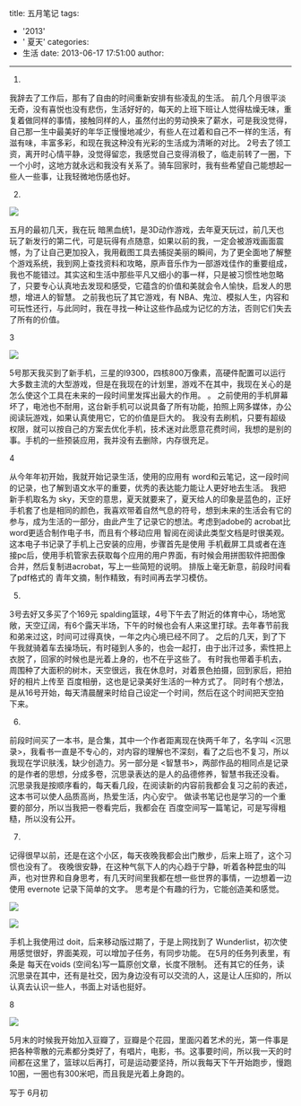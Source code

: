 title: 五月笔记
tags:
  - '2013'
  - ' 夏天'
categories:
  - 生活
date: 2013-06-17 17:51:00
author:
---
1.

我辞去了工作后，那有了自由的时间重新安排有些凌乱的生活。
前几个月很平淡无奇，没有喜悦也没有悲伤，生活好好的，每天的上班下班让人觉得枯燥无味，重复着做同样的事情，接触同样的人，虽然付出的劳动换来了薪水，可是我没觉得，自己那一生中最美好的年华正慢慢地减少，有些人在过着和自己不一样的生活，有滋有味，丰富多彩，和现在我这种没有光彩的生活成为清晰的对比。
2号去了领工资，离开时心情平静，没觉得留恋，我感觉自己变得消极了，临走前转了一圈，下一个小时，这地方就永远和我没有关系了。骑车回家时，我有些希望自己能想起一些人一些事，让我轻微地伤感也好。


<!-- more -->


2.

![](2013-may/1.jpg)

五月的最初几天，我在玩 暗黑血统1，是3D动作游戏，去年夏天玩过，前几天也玩了新发行的第二代，可是玩得有点随意，如果以前的我，一定会被游戏画面震憾，为了让自己更加投入，我用截图工具去捕捉美丽的瞬间，为了更全面地了解整个游戏系统，我到网上查找资料和攻略，原声音乐作为一部游戏佳作的重要组成，我也不能错过。其实这和生活中那些平凡又细小的事一样，只是被习惯性地忽略了，只要专心认真地去发现和感受，它蕴含的价值和美就会令人愉快，启发人的思想，增进人的智慧。
之前我也玩了其它游戏，有 NBA、鬼泣、模拟人生，内容和可玩性还行，与此同时，我在寻找一种让这些作品成为记忆的方法，否则它们失去了所有的价值。

3

![](2013-may/2.jpg)

5号那天我买到了新手机，三星的I9300，四核800万像素，高硬件配置可以运行大多数主流的大型游戏，但是在我现在的计划里，游戏不在其中，我现在关心的是怎么使这个工具在未来的一段时间里发挥出最大的作用。
。
之前使用的手机屏幕坏了，电池也不耐用，这台新手机可以说具备了所有功能，拍照上网多媒体，办公阅读玩游戏，如果认真使用它，它的价值是巨大的。
我没有去刷机，只要有超级权限，就可以按自己的方案去优化手机，技术迷对此愿意花费时间，我想的是别的事。手机的一些预装应用，我并没有去删除，内存很充足。

4

从今年年初开始，我就开始记录生活，使用的应用有 word和云笔记，这一段时间的记录，也了解到语文水平的重要，优秀的表达能力能让人更好地去生活。
我把新手机取名为 sky，天空的意思，夏天就要来了，夏天给人的印象是蓝色的，正好手机套了也是相同的颜色，我喜欢带着自然气息的符号，想到未来的生活会有它的参与，成为生活的一部分，由此产生了记录它的想法。考虑到adobe的 acrobat比 word更适合制作电子书，而且有个移动应用 智阅在阅读此类型文档是时很美观。
这本电子书记录了手机上己安装的应用，步骤首先是使用 手机截屏工具或者在连接pc后，使用手机管家去获取每个应用的用户界面，有时候会用拼图软件把图像合并，然后复制进acrobat，写上一些简短的说明。
排版上毫无新意，前段时间看了pdf格式的 青年文摘，制作精致，有时间再去学习模仿。

5.

3号去好又多买了个169元 spalding篮球，4号下午去了附近的体育中心，场地宽敞，天空辽阔，有6个露天半场，下午的时候也会有人来这里打球。去年春节前我和弟来过这，时间可过得真快，一年之内心境已经不同了。
之后的几天，到了下午我就骑着车去操场玩，有时碰到人多的，也会一起打，由于出汗过多，索性把上衣脱了，回家的时候也是光着上身的，也不在乎这些了。
有时我也带着手机去，周围种了大面积的树木，天空很远，我在休息时，对着景色拍摄，回到家后，把拍好的相片上传至 百度相册，这也是记录美好生活的一种方式了。
同时有个想法，是从16号开始，每天清晨醒来时给自己设定一个时间，然后在这个时间把天空拍下来。

6.

前段时间买了一本书，是合集，其中一个作者距离现在快两千年了，名字叫 <沉思录>，我看书一直是不专心的，对内容的理解也不深刻，看了之后也不复习，所以我现在学识肤浅，缺少创造力。另一部分是 <智慧书>，两部作品的相同点是记录的是作者的思想，分成多卷，沉思录表达的是人的品德修养，智慧书我还没看。
沉思录我是按顺序看的，每天看几段，在阅读新的内容前我都会复习之前的表述，这本书可以使人品质高尚，热爱生活，内心安宁。
做读书笔记也是学习的一个重要的部分，所以当我把一卷看完后，我都会在 百度空间写一篇笔记，可是写得粗糙，所以没有公开。

7.

记得很早以前，还是在这个小区，每天夜晚我都会出门散步，后来上班了，这个习惯也没有了。
夜晚很安静，在这种气氛下人的内心趋于宁静，听着各种昆虫的叫声，也对世界和自身思考，有几天时间里我都在想一些世界的事情，一边想着一边使用 evernote 记录下简单的文字。
思考是个有趣的行为，它能创造美和感觉。

![](2013-may/3.png)

![](2013-may/4.jpg)

手机上我使用过 doit，后来移动版过期了，于是上网找到了 Wunderlist，初次使用感觉很好，界面美观，可以增加子任务，有同步功能。
在5月的任务列表里，有条是 每天在voids (空间名)写一篇原创文章，长度不限制。
还有其它的任务，读 沉思录在其中，还有是社交，因为身边没有可以交流的人，这是让人压抑的，所以认真去认识一些人，书面上对话也挺好。

8

![](2013-may/5.jpg)

5月末的时候我开始加入豆瓣了，豆瓣是个花园，里面闪着艺术的光，第一件事是把各种零散的元素都分类好了，有唱片，电影，书。这事要时间，所以我一天的时间都在这里了，篮球以后再打，可是运动要坚持，所以我每天下午开始跑步，慢跑10圈，一圈也有300米吧，而且我是光着上身跑的。



写于 6月初